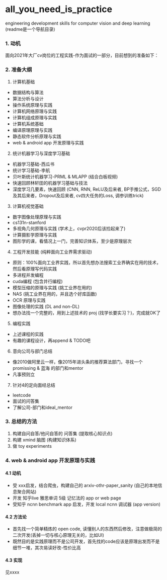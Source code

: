 # all_you_need_is_practice
engineering development skills for computer vision and deep learning (readme是一个导航目录)

### 1. 动机
面向2021年大厂cv岗位的工程实践-作为面试的一部分，目前想到的准备如下：

### 2. 准备大纲
1. 计算机基础
  - 数据结构与算法
  - 算法分析与设计
  - 操作系统原理与实践
  - 计算机网络原理与实践
  - 计算机组成原理与实践
  - 计算机系统基础
  - 编译原理原理与实践
  - 静态软件分析原理与实践
  - web & android app 开发原理与实践
2. 统计机器学习与深度学习基础
  - 机器学习基础-西瓜书
  - 统计学习基础-李航
  - 贝叶斯统计机器学习-PRML & MLAPP (结合白板视频)
  - 快速回顾林轩田的机器学习基础与技法
  - 深度学习几要素，快速回顾 (CNN, RNN, ReLU及后来者, BP手推公式，SGD及其后来者，Dropout及后来者, cv四大任务的Loss, 调参训练trick)
3. 计算机视觉基础
  - 数字图像处理原理与实践
  - cs131n-stanford
  - 多视角几何原理与实践 (学术上，cvpr2020后该捡起来了)
  - 计算摄影学原理与实践
  - 图形学的课，看情况上一门，完善知识体系，至少是原理层次
4. 工程开发技能 (纯粹面向工业界需求驱动)
  - 原则：100%面向工业界实践，所以首先想办法搜索工业界确实在用的技术，然后看原理写代码实践 
  - 多进程并发编程
  - cuda编程 (包含并行编程)
  - 模型压缩的原理与实践 (挑工业界在用的)
  - NAS (挑工业界在用的，并且选个好库函数)
  - OCR 原理与实践
  - 图像处理的实践 (DL and non-DL)
  - 想办法找一个完整的，用到上述技术的 proj (找学长要实习？)，完成就OK了
5. 编程实践
  - 上述课程的实践
  - 有趣的课程设计，再append & TODO吧
6. 意向公司与部门总结
  - 像2010做阿里云一样，像2015年进头条的推荐算法部门，寻找一个 promissing & 蓝海 的部门和mentor
  - 凡事预则立
7. 针对4的定向面经总结
  - leetcode
  - 面试的问答集
  - 了解公司-部门和ideal_mentor

### 3. 总结的方法
1. 构建自问自答/他问自答的 问答集 (提取核心知识点)
2. 构建 xmind 脑图 (构建知识体系)
3. 做 toy experiments

### 4. web & android app 开发原理与实践
#### 4.1 动机
- 受 xxx启发，结合爬虫，构建自己的 arxiv-othr-paper_sanity (自己的本地信息聚合网站)
- 开发 知乎live 雅思单词 5级 记忆法的 app or web page
- 受知乎 ncnn benchmark app 启发，开发 local ncnn 调试器 (app version)
#### 4.2 方法论
- 首先找一个简单精炼的 open code, 读懂别人的东西然后修改，注意做极简的二次开发(丢掉一切与核心原理无关的，比如UI)
- 既然目的是实践原理而不是公司开发，首先找的code应该是原理出发而不是细节一堆，其次易读好改-性价比高
#### 4.3 实现
见xxxx

